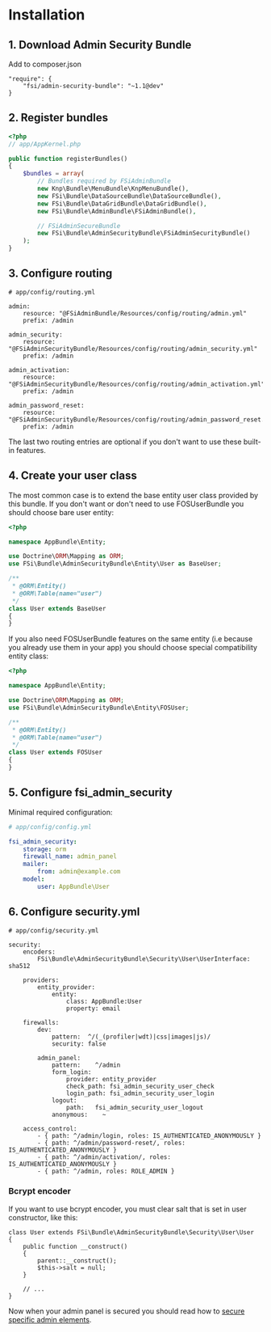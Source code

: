 # Installation

## 1. Download Admin Security Bundle

Add to composer.json

```
"require": {
    "fsi/admin-security-bundle": "~1.1@dev"
}
```

## 2. Register bundles

```php
<?php
// app/AppKernel.php

public function registerBundles()
{
    $bundles = array(
        // Bundles required by FSiAdminBundle
        new Knp\Bundle\MenuBundle\KnpMenuBundle(),
        new FSi\Bundle\DataSourceBundle\DataSourceBundle(),
        new FSi\Bundle\DataGridBundle\DataGridBundle(),
        new FSi\Bundle\AdminBundle\FSiAdminBundle(),

        // FSiAdminSecureBundle
        new FSi\Bundle\AdminSecurityBundle\FSiAdminSecurityBundle()
    );
}
```

## 3. Configure routing

```
# app/config/routing.yml

admin:
    resource: "@FSiAdminBundle/Resources/config/routing/admin.yml"
    prefix: /admin

admin_security:
    resource: "@FSiAdminSecurityBundle/Resources/config/routing/admin_security.yml"
    prefix: /admin

admin_activation:
    resource: "@FSiAdminSecurityBundle/Resources/config/routing/admin_activation.yml"
    prefix: /admin

admin_password_reset:
    resource: "@FSiAdminSecurityBundle/Resources/config/routing/admin_password_reset.yml"
    prefix: /admin
```

The last two routing entries are optional if you don't want to use these built-in features.

## 4. Create your user class

The most common case is to extend the base entity user class provided by this bundle. If you don't want or don't need
to use FOSUserBundle you should choose bare user entity:

```php
<?php

namespace AppBundle\Entity;

use Doctrine\ORM\Mapping as ORM;
use FSi\Bundle\AdminSecurityBundle\Entity\User as BaseUser;

/**
 * @ORM\Entity()
 * @ORM\Table(name="user")
 */
class User extends BaseUser
{
}
```

If you also need FOSUserBundle features on the same entity (i.e because you already use them in your app) you should
choose special compatibility entity class:

```php
<?php

namespace AppBundle\Entity;

use Doctrine\ORM\Mapping as ORM;
use FSi\Bundle\AdminSecurityBundle\Entity\FOSUser;

/**
 * @ORM\Entity()
 * @ORM\Table(name="user")
 */
class User extends FOSUser
{
}
```

## 5. Configure fsi_admin_security

Minimal required configuration:

```yml
# app/config/config.yml

fsi_admin_security:
    storage: orm
    firewall_name: admin_panel
    mailer:
        from: admin@example.com
    model:
        user: AppBundle\User
```

## 6. Configure security.yml

```
# app/config/security.yml

security:
    encoders:
        FSi\Bundle\AdminSecurityBundle\Security\User\UserInterface: sha512

    providers:
        entity_provider:
            entity:
                class: AppBundle:User
                property: email

    firewalls:
        dev:
            pattern:  ^/(_(profiler|wdt)|css|images|js)/
            security: false

        admin_panel:
            pattern:    ^/admin
            form_login:
                provider: entity_provider
                check_path: fsi_admin_security_user_check
                login_path: fsi_admin_security_user_login
            logout:
                path:   fsi_admin_security_user_logout
            anonymous:    ~

    access_control:
        - { path: ^/admin/login, roles: IS_AUTHENTICATED_ANONYMOUSLY }
        - { path: ^/admin/password-reset/, roles: IS_AUTHENTICATED_ANONYMOUSLY }
        - { path: ^/admin/activation/, roles: IS_AUTHENTICATED_ANONYMOUSLY }
        - { path: ^/admin, roles: ROLE_ADMIN }
```

### Bcrypt encoder

If you want to use bcrypt encoder, you must clear salt that is set in user constructor, like this:
```
class User extends FSi\Bundle\AdminSecurityBundle\Security\User\User
{
    public function __construct()
    {
        parent::__construct();
        $this->salt = null;
    }

    // ...
}
```

Now when your admin panel is secured you should read how to [secure specific admin elements](secured_admin_elements.md).
